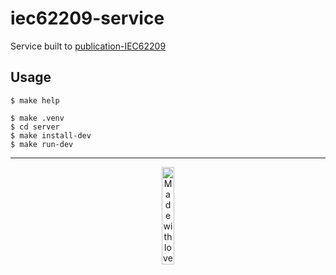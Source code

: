 # iec62209-service

Service built to [publication-IEC62209](https://github.com/ITISFoundation/publication-IEC62209)

## Usage

```console
$ make help

$ make .venv
$ cd server
$ make install-dev
$ make run-dev
```

---
<p align="center">
<image src="https://github.com/ITISFoundation/osparc-simcore-python-client/blob/4e8b18494f3191d55f6692a6a605818aeeb83f95/docs/_media/mwl.png" alt="Made with love at www.z43.swiss" width="20%" />
</p>
